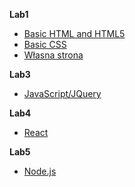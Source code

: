 **Lab1**
  * [Basic HTML and HTML5](https://kilof99.github.io/programowanie-interfejsow-lab/lab1/HTML.html)
  * [Basic CSS](https://kilof99.github.io/programowanie-interfejsow-lab/lab1/CSS.html)
  * [Własna strona](https://kilof99.github.io/programowanie-interfejsow-lab/lab1/strona.html)

**Lab3**
  * [JavaScript/JQuery](https://kilof99.github.io/programowanie-interfejsow-lab/lab3/todo.html)

**Lab4**
  * [React](https://kilof99.github.io/programowanie-interfejsow-lab/lab4/index.html)

**Lab5**
  * [Node.js](https://kilof99.github.io/lab5/)
